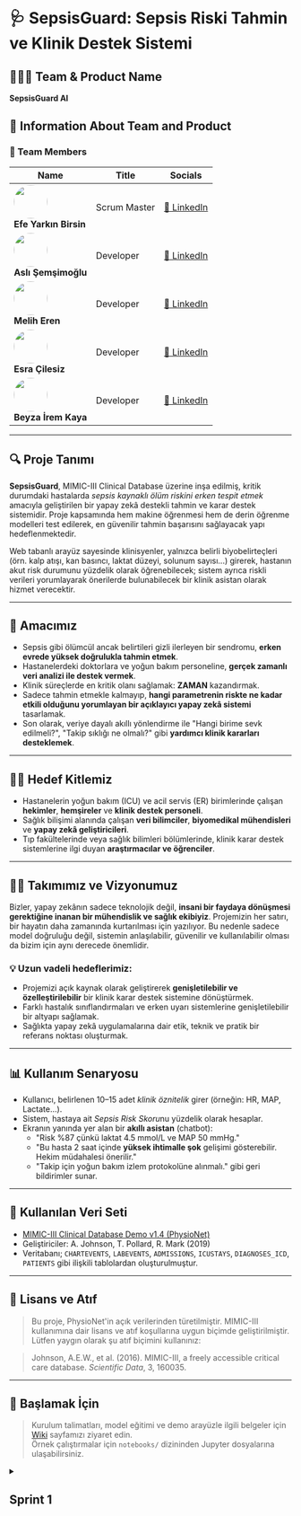 # 🩺 SepsisGuard: Sepsis Riski Tahmin ve Klinik Destek Sistemi

## 🧑‍🤝‍🧑 Team & Product Name

**SepsisGuard AI**

## 📌 Information About Team and Product

### 👥 Team Members

<table>
  <thead>
    <tr>
      <th>Name</th>
      <th>Title</th>
      <th>Socials</th>
    </tr>
  </thead>
  <tbody>
    <tr>
      <td>
        <img src="https://avatars.githubusercontent.com/u/137696827?v=4" width="60" height="60" style="border-radius:50%" /><br>
        <strong>Efe Yarkın Birsin</strong>
      </td>
      <td>Scrum Master</td>
      <td>
        <a href="https://www.linkedin.com/in/efebirsin" target="_blank">🔗 LinkedIn</a>
      </td>
    </tr>
    <tr>
      <td>
        <img src="https://avatars.githubusercontent.com/u/100940828?v=4" width="60" height="60" style="border-radius:50%" /><br>
        <strong>Aslı Şemşimoğlu</strong>
      </td>
      <td>Developer</td>
      <td>
        <a href="https://www.linkedin.com/in/aslisemsimoglu" target="_blank">🔗 LinkedIn</a>
      </td>
    </tr>
    <tr>
      <td>
        <img src="https://avatars.githubusercontent.com/u/86380130?v=4" width="60" height="60" style="border-radius:50%" /><br>
        <strong>Melih Eren</strong>
      </td>
      <td>Developer</td>
      <td>
        <a href="https://www.linkedin.com/in/meliheren" target="_blank">🔗 LinkedIn</a>
      </td>
    </tr>
    <tr>
      <td>
        <img src="https://avatars.githubusercontent.com/u/202075982?v=4" width="60" height="60" style="border-radius:50%" /><br>
        <strong>Esra Çilesiz</strong>
      </td>
      <td>Developer</td>
      <td>
        <a href="https://www.linkedin.com/in/esra-cilesiz/" target="_blank">🔗 LinkedIn</a>
      </td>
    </tr>
    <tr>
      <td>
        <img src="https://avatars.githubusercontent.com/u/184748762?v=4" width="60" height="60" style="border-radius:50%" /><br>
        <strong>Beyza İrem Kaya</strong>
      </td>
      <td>Developer</td>
      <td>
        <a href="https://www.linkedin.com/in/beyza-irem-kaya-0141b9313/" target="_blank">🔗 LinkedIn</a>
      </td>
    </tr>
  </tbody>
</table>

---

## 🔍 Proje Tanımı

**SepsisGuard**, MIMIC-III Clinical Database üzerine inşa edilmiş, kritik durumdaki hastalarda *sepsis kaynaklı ölüm riskini erken tespit etmek* amacıyla geliştirilen bir yapay zekâ destekli tahmin ve karar destek sistemidir. Proje kapsamında hem makine öğrenmesi hem de derin öğrenme modelleri test edilerek, en güvenilir tahmin başarısını sağlayacak yapı hedeflenmektedir.

Web tabanlı arayüz sayesinde klinisyenler, yalnızca belirli biyobelirteçleri (örn. kalp atışı, kan basıncı, laktat düzeyi, solunum sayısı...) girerek, hastanın akut risk durumunu yüzdelik olarak öğrenebilecek; sistem ayrıca riskli verileri yorumlayarak önerilerde bulunabilecek bir klinik asistan olarak hizmet verecektir.

---

## 🎯 Amacımız

- Sepsis gibi ölümcül ancak belirtileri gizli ilerleyen bir sendromu, **erken evrede yüksek doğrulukla tahmin etmek**.
- Hastanelerdeki doktorlara ve yoğun bakım personeline, **gerçek zamanlı veri analizi ile destek vermek**.
- Klinik süreçlerde en kritik olanı sağlamak: **ZAMAN** kazandırmak.
- Sadece tahmin etmekle kalmayıp, **hangi parametrenin riskte ne kadar etkili olduğunu yorumlayan bir açıklayıcı yapay zekâ sistemi** tasarlamak.
- Son olarak, veriye dayalı akıllı yönlendirme ile "Hangi birime sevk edilmeli?", "Takip sıklığı ne olmalı?" gibi **yardımcı klinik kararları desteklemek**.

---

## 👨‍⚕️ Hedef Kitlemiz

- Hastanelerin yoğun bakım (ICU) ve acil servis (ER) birimlerinde çalışan **hekimler**, **hemşireler** ve **klinik destek personeli**.
- Sağlık bilişimi alanında çalışan **veri bilimciler**, **biyomedikal mühendisleri** ve **yapay zekâ geliştiricileri**.
- Tıp fakültelerinde veya sağlık bilimleri bölümlerinde, klinik karar destek sistemlerine ilgi duyan **araştırmacılar ve öğrenciler**.

---

## 🧑‍💻 Takımımız ve Vizyonumuz

Bizler, yapay zekânın sadece teknolojik değil, **insani bir faydaya dönüşmesi gerektiğine inanan bir mühendislik ve sağlık ekibiyiz**. 
Projemizin her satırı, bir hayatın daha zamanında kurtarılması için yazılıyor. Bu nedenle sadece model doğruluğu değil, sistemin anlaşılabilir, güvenilir ve kullanılabilir olması da bizim için aynı derecede önemlidir.

### 💡 Uzun vadeli hedeflerimiz:
- Projemizi açık kaynak olarak geliştirerek **genişletilebilir ve özelleştirilebilir** bir klinik karar destek sistemine dönüştürmek.
- Farklı hastalık sınıflandırmaları ve erken uyarı sistemlerine genişletilebilir bir altyapı sağlamak.
- Sağlıkta yapay zekâ uygulamalarına dair etik, teknik ve pratik bir referans noktası oluşturmak.

---

## 📊 Kullanım Senaryosu

- Kullanıcı, belirlenen 10–15 adet *klinik öznitelik* girer (örneğin: HR, MAP, Lactate...).
- Sistem, hastaya ait *Sepsis Risk Skoru*nu yüzdelik olarak hesaplar.
- Ekranın yanında yer alan bir **akıllı asistan** (chatbot):
  - "Risk %87 çünkü laktat 4.5 mmol/L ve MAP 50 mmHg."
  - "Bu hasta 2 saat içinde **yüksek ihtimalle şok** gelişimi gösterebilir. Hekim müdahalesi önerilir."
  - "Takip için yoğun bakım izlem protokolüne alınmalı." gibi geri bildirimler sunar.

---

## 📁 Kullanılan Veri Seti

- [MIMIC-III Clinical Database Demo v1.4 (PhysioNet)](https://doi.org/10.13026/C2HM2Q)
- Geliştiriciler: A. Johnson, T. Pollard, R. Mark (2019)
- Veritabanı; `CHARTEVENTS`, `LABEVENTS`, `ADMISSIONS`, `ICUSTAYS`, `DIAGNOSES_ICD`, `PATIENTS` gibi ilişkili tablolardan oluşturulmuştur.

---

## 🔗 Lisans ve Atıf

> Bu proje, PhysioNet'in açık verilerinden türetilmiştir. MIMIC-III kullanımına dair lisans ve atıf koşullarına uygun biçimde geliştirilmiştir.  
> Lütfen yaygın olarak şu atıf biçimini kullanınız:

> Johnson, A.E.W., et al. (2016). MIMIC-III, a freely accessible critical care database. *Scientific Data*, 3, 160035.

---

## 🚀 Başlamak İçin

> Kurulum talimatları, model eğitimi ve demo arayüzle ilgili belgeler için [Wiki](./wiki) sayfamızı ziyaret edin.  
> Örnek çalıştırmalar için `notebooks/` dizininden Jupyter dosyalarına ulaşabilirsiniz.

<details>
<summary><h2>Sprint 1</h2></summary>

### Sprint Notları:
-	Proje alanı belirlenip proje fikri oluşturuldu.
-	Görev dağılımı yapıldı, takım ismi bulundu
-	Proje ürünü hakkında genel fikirler github’a yazıldı
-	Toplantılar “Jitzi” veya “Google Meet” üzerinden yapıldı, gerekli durumlarda "Whatsapp” grubu üzerinden konuşmalar devam ettirildi.
-	Proje yönetimi için “Trello” kullanıldı.
-	Proje için “MIMIC-III demo 1.4” veri seti incelendi, veri setindeki her bir veri için rapor oluşturulup modele katkısı ölçüldü.
-	“Sepsis tahmini” yapılacak model oluşturulmaya ve geliştirilmeye başlandı.

### Sprint için Tamamlanması Beklenen Puan: 80 puan

### Tahmin Mantığı:

Toplamda 3 sprint olarak planlanan projemizintoplam puanı 300 olarak belirlenip ilk sprint'i için 80 puanlık bir hedef konulmuştur. Bu puan, fiili kodlama içerse de veri setini anlama, detaylı rapor oluşturma ve strateji geliştirme gibi bilişsel yük gerektiren görevleri kapsamaktadır. Projenin en önemli adımı olan "ne yapılacağını ve nasıl yapılacağını" netleştiren bu görevler, projenin temelini oluşturduğu için yüksek puanlanmıştır. Amaç, Sprint 2'ye "sadece kodlamaya odaklanabileceğimiz" temiz bir başlangıçla girmektir.
Sprint 2 ve Sprint 3, projenin en yoğun geliştirme fazlarını temsil etmektedir. Sprint 2, modellemenin; Sprint 3 ise arayüz geliştirmenin ağırlıklı olduğu dönemlerdir. Bu sprint'lerdeki görevler, yüksek derecede teknik karmaşıklık ve uygulama eforu gerektirdiğinden, her biri için hedeflenen puan 110 olarak belirlenmiştir.

## Daily Scrum: 
Günlük  iletişimin, kolaylık ve hız gibi artılarından ötürü  Whatsapp üzerinden yapılmasına karar verilmiştir. Günlük iletişim örnekleri pdf olarak tarafımızdan paylaşılmaktadır: [sprint1_daily](https://github.com/EfeBirsin/Grup-5-/blob/main/ProjectManagement/Sprint1Documents/sprint1_daily%20(1).pdf)

## Sprint board update

[trello]([ProjectManagement/Sprint1Documents/trello.png](https://github.com/EfeBirsin/Grup-5-/blob/main/ProjectManagement/Sprint1Documents/trello.png))

### Sprint Retrospektifi:

- İkinci sprintte modelin geliştirilmesine devam edilmesine karar verildi.
-	Modelin performansını ölçmek için bir başarı metriği belirlenmesine ve bu metrik üzerinden iyileştirme yapılmasına karar verildi.
-	Ürünün arayüzü ve kullanıcı deneyimi (UI/UX) tasarımı üzerine yapılacak toplantıların sıklaştırılmasına karar verildi.
-	Araştırma fazında elde edilen bulgular doğrultusunda modelin ilk versiyonunun oluşturulmasına başlanmasına karar verildi.

</details>

